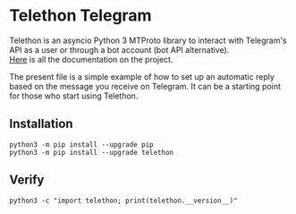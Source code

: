 # Telethon Telegram
Telethon is an asyncio Python 3 MTProto library to interact with Telegram's API as a user or through a bot account (bot API alternative).  
[Here](https://docs.telethon.dev/en/stable/) is all the documentation on the project.

The present file is a simple example of how to set up an automatic reply based on the message you receive on Telegram. It can be a starting point for those who start using Telethon.

## Installation
```console
python3 -m pip install --upgrade pip
python3 -m pip install --upgrade telethon
```

## Verify 
```console
python3 -c "import telethon; print(telethon.__version__)"
```

